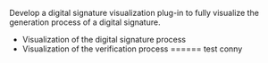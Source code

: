 Develop a digital signature visualization plug-in to fully visualize the generation process of a digital signature.
- Visualization of the digital signature process
- Visualization of the verification process
======
test conny
